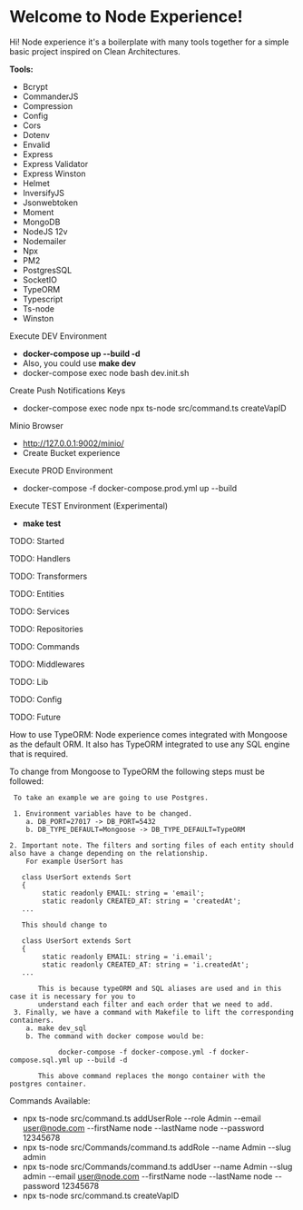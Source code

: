 # Welcome to Node Experience!

Hi! Node experience it's a boilerplate with many tools together for a simple basic project inspired on Clean Architectures.

**Tools:**
* Bcrypt
* CommanderJS
* Compression
* Config
* Cors
* Dotenv
* Envalid
* Express
* Express Validator
* Express Winston
* Helmet
* InversifyJS
* Jsonwebtoken
* Moment
* MongoDB
* NodeJS 12v
* Nodemailer
* Npx
* PM2
* PostgresSQL
* SocketIO
* TypeORM
* Typescript
* Ts-node
* Winston

Execute DEV Environment
- **docker-compose up --build -d**
- Also, you could use **make dev**
- docker-compose exec node bash dev.init.sh

Create Push Notifications Keys
- docker-compose exec node npx ts-node src/command.ts createVapID

Minio Browser
- http://127.0.0.1:9002/minio/
- Create Bucket experience

Execute PROD Environment
- docker-compose -f docker-compose.prod.yml up --build

Execute TEST Environment (Experimental)
- **make test**

TODO: Started

TODO: Handlers

TODO: Transformers

TODO: Entities

TODO: Services

TODO: Repositories

TODO: Commands

TODO: Middlewares

TODO: Lib

TODO: Config

TODO: Future

How to use TypeORM:
Node experience comes integrated with Mongoose as the default ORM. It also has TypeORM integrated to use any SQL engine that is required.

To change from Mongoose to TypeORM the following steps must be followed:
     
     To take an example we are going to use Postgres.
     
     1. Environment variables have to be changed.
        a. DB_PORT=27017 -> DB_PORT=5432
        b. DB_TYPE_DEFAULT=Mongoose -> DB_TYPE_DEFAULT=TypeORM
    
    2. Important note. The filters and sorting files of each entity should also have a change depending on the relationship.
        For example UserSort has
       
       class UserSort extends Sort
       {
            static readonly EMAIL: string = 'email';
            static readonly CREATED_AT: string = 'createdAt';
       ...
       
       This should change to
       
       class UserSort extends Sort
       {
            static readonly EMAIL: string = 'i.email';
            static readonly CREATED_AT: string = 'i.createdAt';
       ...
       
           This is because typeORM and SQL aliases are used and in this case it is necessary for you to 
           understand each filter and each order that we need to add.
     3. Finally, we have a command with Makefile to lift the corresponding containers.
        a. make dev_sql
        b. The command with docker compose would be:
                
                docker-compose -f docker-compose.yml -f docker-compose.sql.yml up --build -d
           
           This above command replaces the mongo container with the postgres container.
       
Commands Available:
 * npx ts-node src/command.ts addUserRole --role Admin --email user@node.com --firstName node --lastName node --password 12345678
 * npx ts-node src/Commands/command.ts addRole --name Admin --slug admin
 * npx ts-node src/Commands/command.ts addUser --name Admin --slug admin --email user@node.com --firstName node --lastName node --password 12345678
 * npx ts-node src/command.ts createVapID